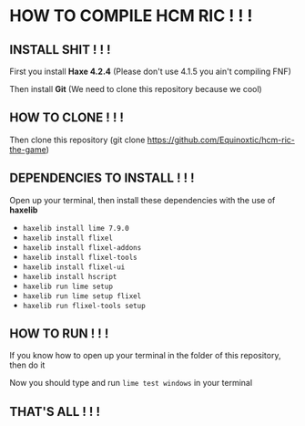 # HOW TO COMPILE HCM RIC ! ! !

## INSTALL SHIT ! ! !

First you install **Haxe 4.2.4** (Please don't use 4.1.5 you ain't compiling FNF)

Then install **Git** (We need to clone this repository because we cool)

## HOW TO CLONE ! ! !

Then clone this repository (git clone https://github.com/Equinoxtic/hcm-ric-the-game)

## DEPENDENCIES TO INSTALL ! ! !

Open up your terminal, then install these dependencies with the use of **haxelib**

- `haxelib install lime 7.9.0`
- `haxelib install flixel`
- `haxelib install flixel-addons`
- `haxelib install flixel-tools`
- `haxelib install flixel-ui`
- `haxelib install hscript`
- `haxelib run lime setup`
- `haxelib run lime setup flixel`
- `haxelib run flixel-tools setup`

## HOW TO RUN ! ! !

If you know how to open up your terminal in the folder of this repository, then do it

Now you should type and run `lime test windows` in your terminal

## THAT'S ALL ! ! !
